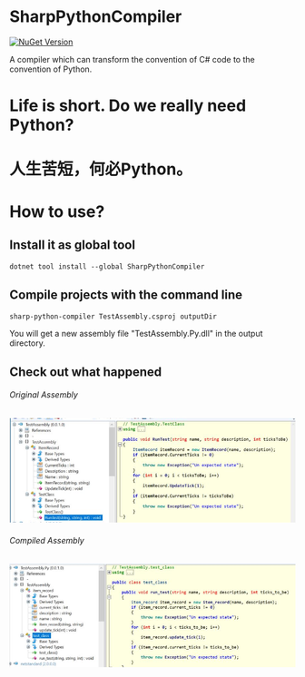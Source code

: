 # SharpPythonCompiler
[![NuGet Version](https://img.shields.io/nuget/v/SharpPythonCompiler.svg?style=flat)](https://www.nuget.org/packages/SharpPythonCompiler/)

A compiler which can transform the convention of C# code to the convention of Python.

# Life is short. Do we really need Python?
# 人生苦短，何必Python。

# How to use?

## Install it as global tool

    dotnet tool install --global SharpPythonCompiler

## Compile projects with the command line

    sharp-python-compiler TestAssembly.csproj outputDir

You will get a new assembly file "TestAssembly.Py.dll" in the output directory.


## Check out what happened

###### Original Assembly

![Original Assembly](assets/OriginalAssembly.JPG)

###### Compiled Assembly

![Compiled Assembly](assets/CompiledAssembly.JPG)